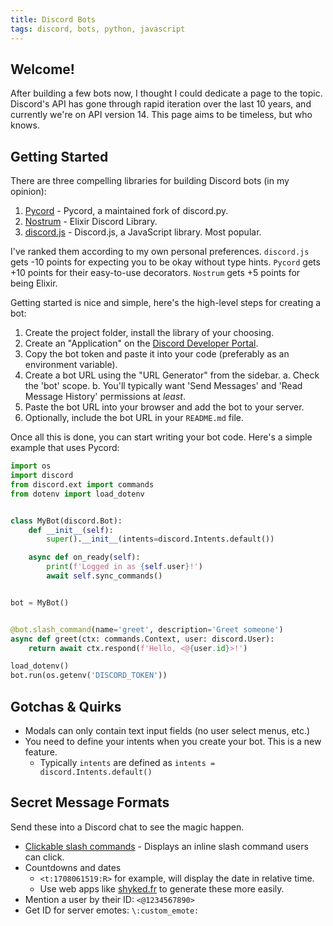 ```yaml
---
title: Discord Bots
tags: discord, bots, python, javascript
---
```


## Welcome!

After building a few bots now, I thought I could dedicate a page to the topic.
Discord's API has gone through rapid iteration over the last 10 years, and
currently we're on API version 14. This page aims to be timeless, but who knows.

## Getting Started

There are three compelling libraries for building Discord bots (in my opinion):

1. [Pycord](https://github.com/Pycord-Development/pycord) - Pycord, a maintained fork of discord.py.
2. [Nostrum](https://github.com/Kraigie/nostrum) - Elixir Discord Library.
3. [discord.js](https://discord.js.org) - Discord.js, a JavaScript library. Most popular.

I've ranked them according to my own personal preferences. `discord.js` gets
-10 points for expecting you to be okay without type hints. `Pycord` gets +10
points for their easy-to-use decorators. `Nostrum` gets +5 points for being Elixir.

Getting started is nice and simple, here's the high-level steps for creating
a bot:

1. Create the project folder, install the library of your choosing.
2. Create an "Application" on the [Discord Developer Portal](https://discord.com/developers/applications).
3. Copy the bot token and paste it into your code (preferably as an environment variable).
4. Create a bot URL using the "URL Generator" from the sidebar.
    a. Check the 'bot' scope.
    b. You'll typically want 'Send Messages' and 'Read Message History' permissions at *least*.
5. Paste the bot URL into your browser and add the bot to your server.
6. Optionally, include the bot URL in your `README.md` file.

Once all this is done, you can start writing your bot code. Here's a simple example
that uses Pycord:

```python
import os
import discord
from discord.ext import commands
from dotenv import load_dotenv


class MyBot(discord.Bot):
    def __init__(self):
        super().__init__(intents=discord.Intents.default())

    async def on_ready(self):
        print(f'Logged in as {self.user}!')
        await self.sync_commands()


bot = MyBot()


@bot.slash_command(name='greet', description='Greet someone')
async def greet(ctx: commands.Context, user: discord.User):
    return await ctx.respond(f'Hello, <@{user.id}>!')

load_dotenv()
bot.run(os.getenv('DISCORD_TOKEN'))
```

## Gotchas & Quirks

- Modals can only contain text input fields (no user select menus, etc.)
- You need to define your intents when you create your bot. This is a new feature.
    - Typically `intents` are defined as `intents = discord.Intents.default()`

## Secret Message Formats

Send these into a Discord chat to see the magic happen.

- [Clickable slash commands](https://stackoverflow.com/a/73744289/3411191) - Displays an inline slash command users can click.
- Countdowns and dates
    - `<t:1708061519:R>` for example, will display the date in relative time.
    - Use web apps like [shyked.fr](https://discord-date.shyked.fr/) to generate these more easily.
- Mention a user by their ID: `<@1234567890>`
- Get ID for server emotes: `\:custom_emote:`